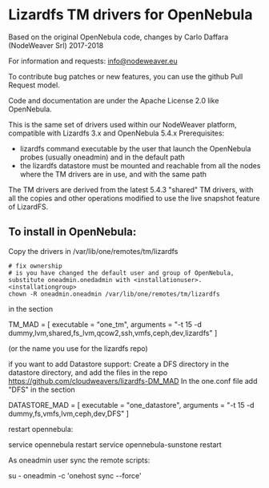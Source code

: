# Lizardfs TM drivers for OpenNebula

Based on the original OpenNebula code, changes by Carlo Daffara (NodeWeaver Srl) 2017-2018

For information and requests: info@nodeweaver.eu

To contribute bug patches or new features, you can use the github Pull Request model.

Code and documentation are under the Apache License 2.0 like OpenNebula.

This is the same set of drivers used within our NodeWeaver platform, compatible with Lizardfs 3.x and OpenNebula 5.4.x
Prerequisites:
* lizardfs command executable by the user that launch the OpenNebula probes (usually oneadmin) and in the default path 
* the lizardfs datastore must be mounted and reachable from all the nodes where the TM drivers are in use, and with the same path

The TM drivers are derived from the latest 5.4.3 "shared" TM drivers, with all the copies and other operations modified to use the 
live snapshot feature of LizardFS.

## To install in OpenNebula:
Copy the drivers in /var/lib/one/remotes/tm/lizardfs

```
# fix ownership
# is you have changed the default user and group of OpenNebula, substitute oneadmin.onedadmin with <installationuser>.<installationgroup>
chown -R oneadmin.oneadmin /var/lib/one/remotes/tm/lizardfs
```

in the section

TM_MAD = [
    executable = "one_tm",
    arguments = "-t 15 -d dummy,lvm,shared,fs_lvm,qcow2,ssh,vmfs,ceph,dev,lizardfs"
]

(or the name you use for the lizardfs repo)

if you want to add Datastore support:
Create a DFS directory in the datastore directory, and add the files in the repo
https://github.com/cloudweavers/lizardfs-DM_MAD
In the one.conf file add "DFS" in the section

DATASTORE_MAD = [
    executable = "one_datastore",
    arguments  = "-t 15 -d dummy,fs,vmfs,lvm,ceph,dev,DFS"
]

restart opennebula:

service opennebula restart
service opennebula-sunstone restart

As oneadmin user sync the remote scripts:

su - oneadmin -c 'onehost sync --force'
